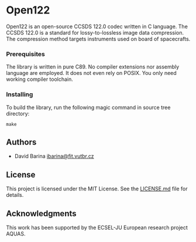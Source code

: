 # Open122

Open122 is an open-source CCSDS 122.0 codec written in C language.
The CCSDS 122.0 is a standard for lossy-to-lossless image data compression.
The compression method targets instruments used on board of spacecrafts.

### Prerequisites

The library is written in pure C89.
No compiler extensions nor assembly language are employed.
It does not even rely on POSIX.
You only need working compiler toolchain.

### Installing

To build the library, run the following magic command in source tree directory:

```
make
```

## Authors

* David Barina <ibarina@fit.vutbr.cz>

## License

This project is licensed under the MIT License.
See the [LICENSE.md](LICENSE.md) file for details.

## Acknowledgments

This work has been supported by the ECSEL-JU European research project AQUAS.
